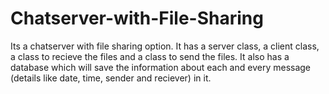 # Chatserver-with-File-Sharing
Its a chatserver with file sharing option. 
It has a server class, a client class, a class to recieve the files and a class to send the files.
It also has a database which will save the information about each and every message (details like date, time, sender and reciever) in it.
